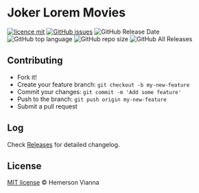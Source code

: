 # Joker Lorem Movies

[![licence mit](https://img.shields.io/badge/license-MIT-blue.svg?style=flat-square)](http://hemersonvianna.mit-license.org/)
[![GitHub issues](https://img.shields.io/github/issues/org-victorinox/joker-loremmovies.svg)](https://github.com/org-victorinox/joker-loremmovies/issues)
![GitHub Release Date](https://img.shields.io/github/release-date/org-victorinox/joker-loremmovies.svg)
![GitHub top language](https://img.shields.io/github/languages/top/org-victorinox/joker-loremmovies.svg)
![GitHub repo size](https://img.shields.io/github/repo-size/org-victorinox/joker-loremmovies.svg)
![GitHub All Releases](https://img.shields.io/github/downloads/org-victorinox/joker-loremmovies/total.svg)

## Contributing

- Fork it!
- Create your feature branch: `git checkout -b my-new-feature`
- Commit your changes: `git commit -m 'Add some feature'`
- Push to the branch: `git push origin my-new-feature`
- Submit a pull request

## Log

Check [Releases](https://github.com/org-victorinox/joker-loremmovies/releases) for detailed changelog.

## License

[MIT license](http://hemersonvianna.mit-license.org/) © Hemerson Vianna
